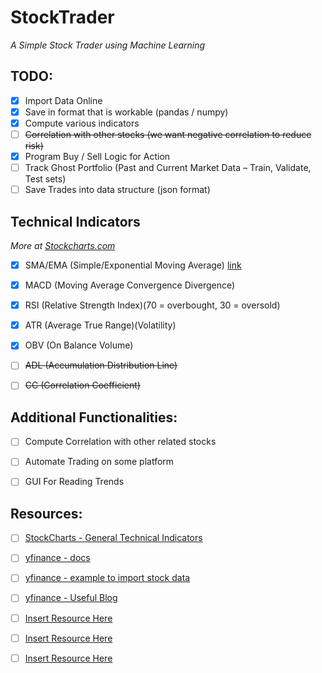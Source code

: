# StockTrader
*A Simple Stock Trader using Machine Learning*

## TODO:
- [X] Import Data Online
- [x] Save in format that is workable (pandas / numpy)
- [x] Compute various indicators
- [ ] ~~Correlation with other stocks (we want negative correlation to reduce risk)~~
- [x] Program Buy / Sell Logic for Action 
- [ ] Track Ghost Portfolio (Past and Current Market Data – Train, Validate, Test sets)
- [ ] Save Trades into data structure (json format)

## Technical Indicators
 *More at [Stockcharts.com](https://school.stockcharts.com/doku.php?id=technical_indicators)*
 - [x] SMA/EMA (Simple/Exponential Moving Average) [link](https://towardsdatascience.com/trading-toolbox-02-wma-ema-62c22205e2a9)
 - [x] MACD (Moving Average Convergence Divergence)
 - [x] RSI (Relative Strength Index)(70 = overbought, 30 = oversold)
 - [x] ATR (Average True Range)(Volatility)
 - [x] OBV (On Balance Volume)
 - [ ] ~~ADL (Accumulation Distribution Line)~~
 - [ ] ~~CC (Correlation Coefficient)~~


## Additional Functionalities:
- [ ] Compute Correlation with other related stocks
- [ ] Automate Trading on some platform
- [ ] GUI For Reading Trends


## Resources: 
- [ ] [StockCharts - General Technical Indicators](https://school.stockcharts.com/doku.php?id=technical_indicators)
- [ ] [yfinance - docs](https://pypi.org/project/yfinance/)
- [ ] [yfinance - example to import stock data](https://towardsdatascience.com/a-comprehensive-guide-to-downloading-stock-prices-in-python-2cd93ff821d4)
- [ ] [yfinance - Useful Blog](https://aroussi.com/post/python-yahoo-finance)
- [ ] [Insert Resource Here](InsertLinkHere.com)
- [ ] [Insert Resource Here](InsertLinkHere.com)
- [ ] [Insert Resource Here](InsertLinkHere.com)

